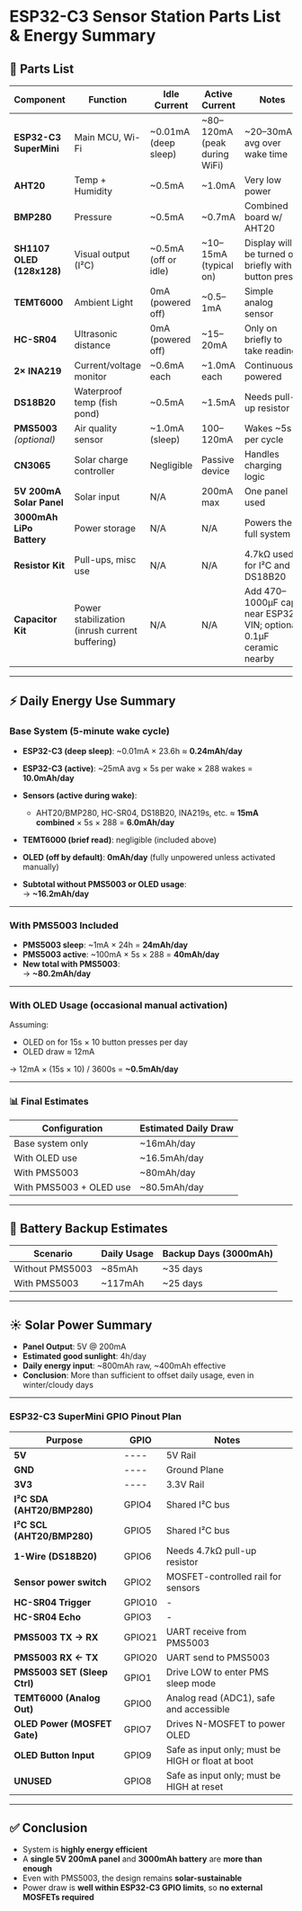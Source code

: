 # ESP32-C3 Sensor Station Parts List & Energy Summary

## 🧰 Parts List

| Component                | Function                                       | Idle Current         | Active Current               | Notes                                                            |
| ------------------------ | ---------------------------------------------- | -------------------- | ---------------------------- | ---------------------------------------------------------------- |
| **ESP32-C3 SuperMini**   | Main MCU, Wi-Fi                                | ~0.01mA (deep sleep) | ~80–120mA (peak during WiFi) | ~20–30mA avg over wake time                                      |
| **AHT20**                | Temp + Humidity                                | ~0.5mA               | ~1.0mA                       | Very low power                                                   |
| **BMP280**               | Pressure                                       | ~0.5mA               | ~0.7mA                       | Combined board w/ AHT20                                          |
| **SH1107 OLED (128x128)**| Visual output (I²C)                            | ~0.5mA (off or idle) | ~10–15mA (typical on)        | Display will be turned on briefly with button press              |
| **TEMT6000**             | Ambient Light                                  | 0mA (powered off)    | ~0.5–1mA                     | Simple analog sensor                                             |
| **HC-SR04**              | Ultrasonic distance                            | 0mA (powered off)    | ~15–20mA                     | Only on briefly to take reading                                  |
| **2× INA219**            | Current/voltage monitor                        | ~0.6mA each          | ~1.0mA each                  | Continuously powered                                             |
| **DS18B20**              | Waterproof temp (fish pond)                    | ~0.5mA               | ~1.5mA                       | Needs pull-up resistor                                           |
| **PMS5003** *(optional)* | Air quality sensor                             | ~1.0mA (sleep)       | 100–120mA                    | Wakes ~5s per cycle                                              |
| **CN3065**               | Solar charge controller                        | Negligible           | Passive device               | Handles charging logic                                           |
| **5V 200mA Solar Panel** | Solar input                                    | N/A                  | 200mA max                    | One panel used                                                   |
| **3000mAh LiPo Battery** | Power storage                                  | N/A                  | N/A                          | Powers the full system                                           |
| **Resistor Kit**         | Pull-ups, misc use                             | N/A                  | N/A                          | 4.7kΩ used for I²C and DS18B20                                   |
| **Capacitor Kit**        | Power stabilization (inrush current buffering) | N/A                  | N/A                          | Add 470–1000µF cap near ESP32 VIN; optional 0.1µF ceramic nearby |

---

## ⚡ Daily Energy Use Summary

### Base System (5-minute wake cycle)

- **ESP32-C3 (deep sleep)**: ~0.01mA × 23.6h ≈ **0.24mAh/day**
- **ESP32-C3 (active)**: ~25mA avg × 5s per wake × 288 wakes = **10.0mAh/day**
- **Sensors (active during wake)**:
  - AHT20/BMP280, HC-SR04, DS18B20, INA219s, etc. ≈ **15mA combined** × 5s × 288 = **6.0mAh/day**
- **TEMT6000 (brief read)**: negligible (included above)
- **OLED (off by default)**: **0mAh/day** (fully unpowered unless activated manually)

- **Subtotal without PMS5003 or OLED usage**:  
  → **~16.2mAh/day**

---

### With PMS5003 Included

- **PMS5003 sleep**: ~1mA × 24h = **24mAh/day**
- **PMS5003 active**: ~100mA × 5s × 288 = **40mAh/day**
- **New total with PMS5003**:  
  → **~80.2mAh/day**

---

### With OLED Usage (occasional manual activation)

Assuming:
- OLED on for 15s × 10 button presses per day
- OLED draw ≈ 12mA

→ 12mA × (15s × 10) / 3600s = **~0.5mAh/day**

---

### 📊 Final Estimates

| Configuration           | Estimated Daily Draw |
| ----------------------- | -------------------- |
| Base system only        | ~16mAh/day           |
| With OLED use           | ~16.5mAh/day         |
| With PMS5003            | ~80mAh/day           |
| With PMS5003 + OLED use | ~80.5mAh/day         |



---

## 🔋 Battery Backup Estimates

| Scenario           | Daily Usage | Backup Days (3000mAh) |
|--------------------|-------------|------------------------|
| Without PMS5003    | ~85mAh      | ~35 days               |
| With PMS5003       | ~117mAh     | ~25 days               |

---

## ☀️ Solar Power Summary

- **Panel Output**: 5V @ 200mA
- **Estimated good sunlight**: 4h/day
- **Daily energy input**: ~800mAh raw, ~400mAh effective
- **Conclusion**: More than sufficient to offset daily usage, even in winter/cloudy days

---
### ESP32-C3 SuperMini GPIO Pinout Plan

| Purpose                      | GPIO   | Notes                                                    |
| ---------------------------- | ------ | -------------------------------------------------------- |
| **5V**                       | ----   | 5V Rail                                                  |
| **GND**                      | ----   | Ground Plane                                             |
| **3V3**                      | ----   | 3.3V Rail                                                |
| **I²C SDA (AHT20/BMP280)**   | GPIO4  | Shared I²C bus                                           |
| **I²C SCL (AHT20/BMP280)**   | GPIO5  | Shared I²C bus                                           |
| **1-Wire (DS18B20)**         | GPIO6  | Needs 4.7kΩ pull-up resistor                             |
| **Sensor power switch**      | GPIO2  | MOSFET-controlled rail for sensors                       |
| **HC-SR04 Trigger**          | GPIO10 | -                                                        |
| **HC-SR04 Echo**             | GPIO3  | -                                                        |
| **PMS5003 TX → RX**          | GPIO21 | UART receive from PMS5003                                |
| **PMS5003 RX ← TX**          | GPIO20 | UART send to PMS5003                                     |
| **PMS5003 SET (Sleep Ctrl)** | GPIO1  | Drive LOW to enter PMS sleep mode                        |
| **TEMT6000 (Analog Out)**    | GPIO0  | Analog read (ADC1), safe and accessible                  |
| **OLED Power (MOSFET Gate)** | GPIO7  | Drives N-MOSFET to power OLED                            |
| **OLED Button Input**        | GPIO9  | Safe as input only; must be HIGH or float at boot        |
| **UNUSED**                   | GPIO8  | Safe as input only; must be HIGH at reset                |

---

## ✅ Conclusion

- System is **highly energy efficient**
- A **single 5V 200mA panel** and **3000mAh battery** are **more than enough**
- Even with PMS5003, the design remains **solar-sustainable**
- Power draw is **well within ESP32-C3 GPIO limits**, so **no external MOSFETs required**
